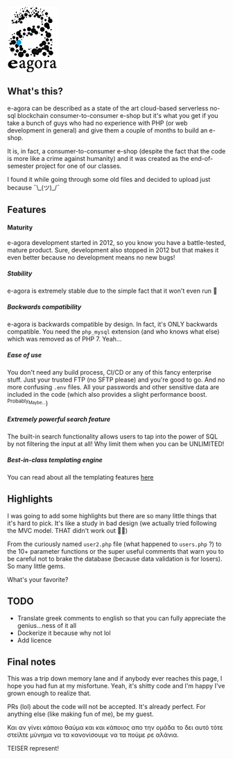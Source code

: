 ![logo](./images/logo.png)

## What's this?
e-agora can be described as a state of the art cloud-based serverless no-sql 
blockchain consumer-to-consumer e-shop but it's what you get if you take a bunch of guys who had no experience
with PHP (or web development in general) and give them a couple of months to build an e-shop.

It is, in fact, a consumer-to-consumer e-shop (despite the fact that the code is more like a crime against humanity)
and it was created as the end-of-semester project for one of our classes.

I found it while going through some old files and decided to upload just because ¯\\\_(ツ)_/¯


## Features

#### Maturity

e-agora development started in 2012, so you know you have a battle-tested, mature product.
Sure, development also stopped in 2012 but that makes it even better because no development means no new bugs!

##### Stability

e-agora is extremely stable due to the simple fact that it won't even run 🎇

##### Backwards compatibility

e-agora is backwards compatible by design. In fact, it's ONLY backwards compatible. You need the `php_mysql` extension
 (and who knows what else) which was removed as of PHP 7. Yeah...

##### Ease of use

You don't need any build process, CI/CD or any of this fancy enterprise stuff. Just your trusted FTP (no SFTP please)
and you're good to go. And no more confusing `.env` files. All your passwords and other sensitive data are included
in the code (which also provides a slight performance boost. <sup>Probably<sub>Maybe...</sup>)

##### Extremely powerful search feature

The built-in search functionality allows users to tap into the power of SQL by not filtering the input at all!
Why limit them when you can be UNLIMITED!

##### Best-in-class templating engine

You can read about all the templating features [here](https://www.php.net/)


## Highlights

I was going to add some highlights but there are so many little things that it's hard to pick.
It's like a study in bad design (we actually tried following the MVC model. THAT didn't work out 🤣🤣)

From the curiously named `user2.php` file (what happened to `users.php` ?) to the 10+ parameter functions
or the super useful comments that warn you to be careful not to brake the database 
(because data validation is for losers). So many little gems. 

What's your favorite?

## TODO

* Translate greek comments to english so that you can fully appreciate the genius...ness of it all
* Dockerize it because why not lol
* Add licence

## Final notes

This was a trip down memory lane and if anybody ever reaches this page, I hope
you had fun at my misfortune. Yeah, it's shitty code and I'm happy I've grown enough
to realize that. 

PRs (lol) about the code will not be accepted. It's already perfect. For anything else (like 
making fun of me), be my guest.

Και αν γίνει κάποιο θαύμα και και κάποιος απο την ομάδα το δει αυτό τότε στείλτε 
μύνημα να τα κανονίσουμε να τα πούμε ρε αλάνια.

TEISER represent!
